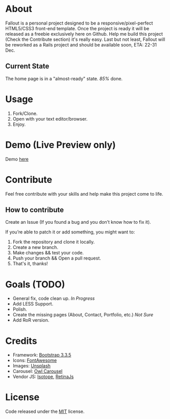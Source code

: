 # About

Fallout is a personal project designed to be a responsive/pixel-perfect HTML5/CSS3 front-end template. Once the project is ready it will be released as a freebie exclusively here on Github. Help me build this project (Check the Contribute section) it's really easy. Last but not least, Fallout will be reworked as a Rails project and should be available soon, ETA: 22-31 Dec.

## Current State

The home page is in a "almost-ready" state. *85%* done.

# Usage

1. Fork/Clone.
2. Open with your text editor/browser.
3. Enjoy.

# Demo (Live Preview only)

Demo [here](https://fallout-rails.herokuapp.com/)

# Contribute

Feel free contribute with your skills and help make this project come to life.

## How to contribute

Create an Issue (If you found a bug and you don’t know how to fix it).

If you’re able to patch it or add something, you might want to:

1. Fork the repository and clone it locally.
2. Create a new branch.
3. Make changes && test your code.
4. Push your branch && Open a pull request.
6. That's it, thanks!

# Goals (TODO)

* General fix, code clean up. *In Progress*
* Add LESS Support.
* Polish.
* Create the missing pages (About, Contact, Portfolio, etc.) *Not Sure*
* Add RoR version.

# Credits

* Framework: [Bootstrap 3.3.5](http://getbootstrap.com)
* Icons: [FontAwesome](http://fortawesome.github.io/Font-Awesome)
* Images: [Unsplash](http://unsplash.com)
* Carousel: [Owl Carousel](http://owlgraphic.com/owlcarousel)
* Vendor JS: [Isotope](http://isotope.metafizzy.co), [RetinaJs](http://retinajs.com)

# License

Code released under the [MIT](https://github.com/marlospomin/fallout/blob/master/LICENSE) license.